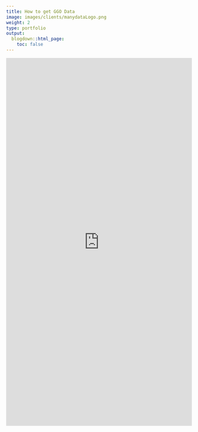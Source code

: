 ```yaml
---
title: How to get GGO Data
image: images/clients/manydataLogo.png
weight: 2
type: portfolio
output:
  blogdown::html_page:
    toc: false
---
```


<iframe height="1000" width="100%" frameborder="no" src="https://manydata.ch/"> </iframe>
